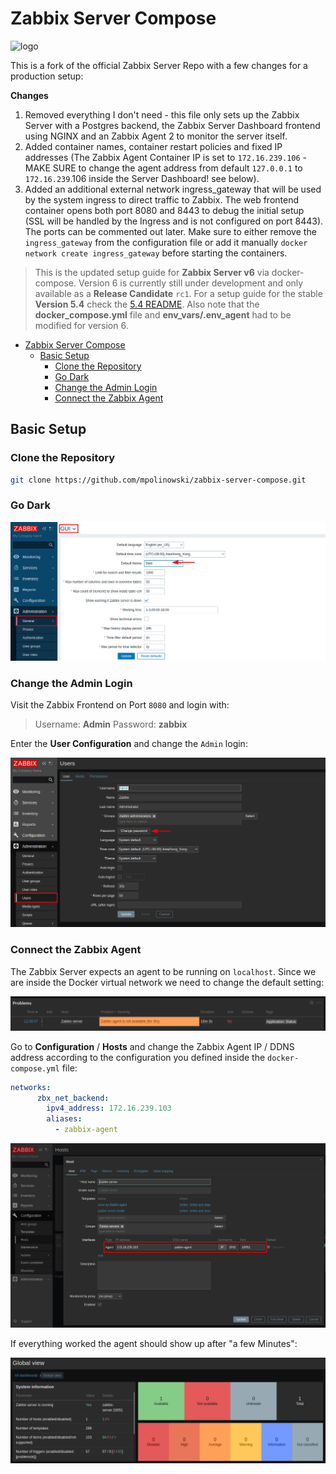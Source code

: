 # Zabbix Server Compose

![logo](https://assets.zabbix.com/img/logo/zabbix_logo_500x131.png)


This is a fork of the official Zabbix Server Repo with a few changes for a production setup:

__Changes__

1. Removed everything I don't need - this file only sets up the Zabbix Server with a Postgres backend, the Zabbix Server Dashboard frontend using NGINX and an Zabbix Agent 2 to monitor the server itself.
2. Added container names, container restart policies and fixed IP addresses (The Zabbix Agent Container IP is set to `172.16.239.106` - MAKE SURE to change the agent address from default `127.0.0.1` to `172.16.239`.106 inside the Server Dashboard! see below).
3. Added an additional external network ingress_gateway that will be used by the system ingress to direct traffic to Zabbix. The web frontend container opens both port 8080 and 8443 to debug the initial setup (SSL will be handled by the Ingress and is not configured on port 8443). The ports can be commented out later. Make sure to either remove the `ingress_gateway` from the configuration file or add it manually `docker network create ingress_gateway` before starting the containers.


> This is the updated setup guide for __Zabbix Server v6__ via docker-compose. Version 6 is currently still under development and only available as a __Release Candidate__ `rc1`. For a setup guide for the stable __Version 5.4__ check the [5.4 README](/README_v5.4.md). Also note that the __docker_compose.yml__ file and __env_vars/.env_agent__ had to be modified for version 6.

<!-- TOC -->

- [Zabbix Server Compose](#zabbix-server-compose)
  - [Basic Setup](#basic-setup)
    - [Clone the Repository](#clone-the-repository)
    - [Go Dark](#go-dark)
    - [Change the Admin Login](#change-the-admin-login)
    - [Connect the Zabbix Agent](#connect-the-zabbix-agent)

<!-- /TOC -->

## Basic Setup

### Clone the Repository

```bash
git clone https://github.com/mpolinowski/zabbix-server-compose.git
```

### Go Dark

![Zabbix Server](./snapshots/Zabbix-Server_01.png)


### Change the Admin Login

Visit the Zabbix Frontend on Port `8080` and login with:


> Username: __Admin__
> Password: __zabbix__


Enter the __User Configuration__ and change the `Admin` login:


![Zabbix Server](./snapshots/Zabbix-Server_02.png)


### Connect the Zabbix Agent


The Zabbix Server expects an agent to be running on `localhost`. Since we are inside the Docker virtual network we need to change the default setting:


![Zabbix Server](./snapshots/Zabbix-Server_03.png)


Go to __Configuration__ / __Hosts__ and change the Zabbix Agent IP / DDNS address according to the configuration you defined inside the `docker-compose.yml` file:


```yml
networks:
      zbx_net_backend:
        ipv4_address: 172.16.239.103
        aliases:
          - zabbix-agent
```


![Zabbix Server](./snapshots/Zabbix-Server_04.png)


If everything worked the agent should show up after "a few Minutes":


![Zabbix Server](./snapshots/Zabbix-Server_05.png)